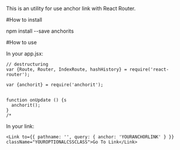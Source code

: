 This is an utility for use anchor link with React Router.

#How to install

npm install --save anchorits

#How to use

In your app.jsx:

```
// destructuring
var {Route, Router, IndexRoute, hashHistory} = require('react-router');

var {anchorit} = require('anchorit');


function onUpdate () {s
  anchorit();
}
/*
```

In your link:
```
<Link to={{ pathname: '', query: { anchor: 'YOURANCHORLINK' } }} className="YOUROPTIONALCSSCLASS">Go To Link</Link>
```
